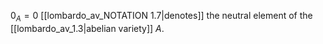 $0_A=0$ [[lombardo_av_NOTATION 1.7|denotes]] the neutral element of the [[lombardo_av_1.3|abelian variety]] $A$.